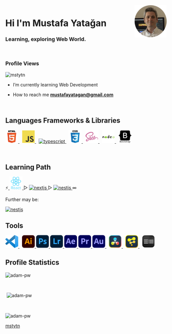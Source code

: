 <img align="right" src="profile-circle.png" width="100">
<h1 align="left">Hi I'm Mustafa Yatağan</h1>
<h3 align="left">Learning, exploring Web World.</h3>

<br>

### Profile Views

<img src="https://komarev.com/ghpvc/?username=mstytn&label=Profile%20views&color=0e75b6&style=flat" alt="mstytn" /> 

<br>

- I’m currently learning Web Development

- How to reach me **mustafayatagan@gmail.com**

<br>

<!-- <h3 align="left">Connect with me:</h3>
<p align="left">
  <a href="https://www.linkedin.com/in/adam-pithewan/" target="blank"><img align="center"
      src="https://raw.githubusercontent.com/rahuldkjain/github-profile-readme-generator/master/src/images/icons/Social/linked-in-alt.svg"
      alt="adam pithewan" height="30" width="40" /></a>
  <a href="https://fb.com/adam pithen wala" target="blank"><img align="center"
      src="https://raw.githubusercontent.com/rahuldkjain/github-profile-readme-generator/master/src/images/icons/Social/facebook.svg"
      alt="adam pithen wala" height="30" width="40" /></a>
  <a href="https://instagram.com/_._.adam._" target="blank"><img align="center"
      src="https://raw.githubusercontent.com/rahuldkjain/github-profile-readme-generator/master/src/images/icons/Social/instagram.svg"
      alt="_._.adam._" height="30" width="40" /></a>
  <a href="https://www.hackerrank.com/adampithewan" target="blank"><img align="center"
      src="https://raw.githubusercontent.com/rahuldkjain/github-profile-readme-generator/master/src/images/icons/Social/hackerrank.svg"
      alt="adampithewan" height="30" width="40" /></a>
 <a href="https://twitter.com/adam_pithenwala" target="blank"><img align="center"
      src="https://raw.githubusercontent.com/rahuldkjain/github-profile-readme-generator/master/src/images/icons/Social/twitter.svg"
      alt="adampithewan" height="30" width="40" /></a>
</p> -->

<!-- <br> -->

## Languages Frameworks & Libraries

<p align="left"> 




<a href="https://www.w3.org/html/" target="_blank" rel="noreferrer"> <img
      src="https://raw.githubusercontent.com/devicons/devicon/master/icons/html5/html5-original-wordmark.svg" alt="html5" width="40" height="40" /> </a>&nbsp;
<a href="https://developer.mozilla.org/en-US/docs/Web/JavaScript" target="_blank" rel="noreferrer"> <img src="https://raw.githubusercontent.com/devicons/devicon/master/icons/javascript/javascript-original.svg" alt="javascript" width="40" height="40" /> </a>&nbsp;
<a href="https://www.typescriptlang.org/" target="_blank" rel="noreferrer"> <img 
      src="https://upload.wikimedia.org/wikipedia/commons/4/4c/Typescript_logo_2020.svg" alt="typescript" width="40" height="40" /> </a>&nbsp;
<a href="https://www.w3schools.com/css/" target="_blank" rel="noreferrer"> <img
      src="https://raw.githubusercontent.com/devicons/devicon/master/icons/css3/css3-original-wordmark.svg" alt="css3" width="40" height="40" /> </a>&nbsp;
<a href="https://sass-lang.com" target="_blank" rel="noreferrer"> <img
      src="https://raw.githubusercontent.com/devicons/devicon/master/icons/sass/sass-original.svg" alt="sass" width="40"
      height="40" /> </a>&nbsp;
<a href="https://nodejs.org" target="_blank" rel="noreferrer"> <img
      src="https://raw.githubusercontent.com/devicons/devicon/master/icons/nodejs/nodejs-original-wordmark.svg" alt="nodejs" width="40" height="40" /> </a>&nbsp;
<a href="https://getbootstrap.com" target="_blank" rel="noreferrer">
    <img src="https://raw.githubusercontent.com/devicons/devicon/master/icons/bootstrap/bootstrap-plain-wordmark.svg" alt="bootstrap" width="40" height="40" /> </a>
      </p>

<br>

## Learning Path

⚡<a href="https://reactjs.org/" target="_blank" rel="noreferrer"> <img
      src="https://raw.githubusercontent.com/devicons/devicon/master/icons/react/react-original-wordmark.svg"
      alt="react" width="40" height="40" title="react"/> </a> ▷
<a href="https://nextjs.org/" target="_blank" rel="noreferrer"> <img
      src="https://seeklogo.com/images/N/next-js-logo-8FCFF51DD2-seeklogo.com.png"
      alt="nextjs" width="40" height="40" title="nextjs"/> </a> ▷
<a href="https://nestjs.com/" target="_blank" rel="noreferrer"> <img
      src="https://docs.nestjs.com/assets/logo-small.svg"
      alt="nestjs" width="40" height="40" title="nestjs"/> </a> ∞

Further may be:

<a href="https://www.electronjs.org/" target="_blank" rel="noreferrer"> <img
      src="https://upload.wikimedia.org/wikipedia/commons/thumb/9/91/Electron_Software_Framework_Logo.svg/1200px-Electron_Software_Framework_Logo.svg.png"
      alt="nestjs" width="40" height="40" title="electron"/> </a>

## Tools

<a href="https://code.visualstudio.com/"
    target="_blank" rel="noreferrer">
    <img src="vscode.png" alt="Visual Studio Code" width="40" height="40" /> 
</a>&nbsp;
<a href="https://www.adobe.com/tr/creativecloud.html"
    target="_blank" rel="noreferrer">
    <img src="a-il.png" alt="illustrator" width="40" height="40" /> 
    <img src="a-ps.png" alt="photoshop" width="40" height="40" />
    <img src="a-lr.png" alt="lightroom" width="40" height="40" />
    <img src="a-ae.png" alt="after effects" width="40" height="40" />
    <img src="a-pr.png" alt="premiere" width="40" height="40" />
    <img src="a-au.png" alt="audition" width="40" height="40" />
</a>&nbsp;
<a href="https://www.blackmagicdesign.com/tr/products/davinciresolve"
    target="_blank" rel="noreferrer">
    <img src="bm-resolve.png" alt="illustrator" width="40" height="40" /> 
</a>&nbsp;
<a href="https://www.blackmagicdesign.com/tr/products/fusion"
    target="_blank" rel="noreferrer">
    <img src="bmfusion.png" alt="illustrator" width="40" height="40" /> 
</a>&nbsp;
<a href="https://www.ableton.com/"
    target="_blank" rel="noreferrer">
    <img src="ableton.png" alt="ableton" width="40" height="40" /> 
</a>

## Profile Statistics

<p><img align="center"
    src="https://github-readme-stats.vercel.app/api/top-langs?username=mstytn&show_icons=true&locale=en&bg_color=0d1117&text_color=ffffff&layout=compact"
    alt="adam-pw" bg_color=#808080/></p>


<br>

<p>&nbsp;<img align="center" src="https://github-readme-stats-sigma-five.vercel.app/api?username=mstytn&show_icons=true&locale=en&bg_color=0d1117&text_color=ffffff&repo=convoychat" alt="adam-pw" /></p>

<br>

<p><img align="center" src="https://github-readme-streak-stats.herokuapp.com/?user=mstytn&theme=dark&background=0d1117&date_format=M%20j%5B%2C%20Y%5D" alt="adam-pw" /></p>

[mstytn](https://github.com/mstytn)
